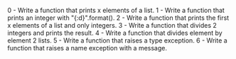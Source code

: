 0 - Write a function that prints x elements of a list.
1 - Write a function that prints an integer with "{:d}".format().
2 - Write a function that prints the first x elements of a list and only integers.
3 - Write a function that divides 2 integers and prints the result.
4 - Write a function that divides element by element 2 lists.
5 - Write a function that raises a type exception.
6 - Write a function that raises a name exception with a message.
